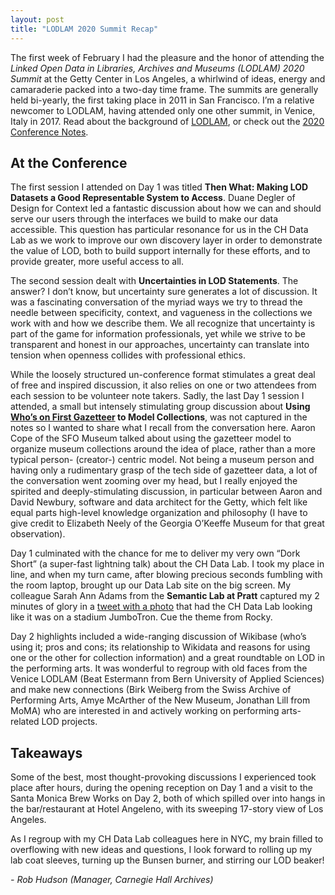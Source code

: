 ```yaml
---
layout: post
title: "LODLAM 2020 Summit Recap"
---
```


The first week of February I had the pleasure and the honor of attending the *Linked Open Data in Libraries, Archives and Museums (LODLAM) 2020 Summit* at the Getty Center in Los Angeles, a whirlwind of ideas, energy and camaraderie packed into a two-day time frame. The summits are generally held bi-yearly, the first taking place in 2011 in San Francisco. I’m a relative newcomer to LODLAM, having attended only one other summit, in Venice, Italy in 2017. Read about the background of <a href="https://lodlam.net/about/" target="_blank">LODLAM</a>, or check out the <a href="https://drive.google.com/drive/u/2/folders/1ZTapwNwIgSLMXRLVYlx0cDCwgiNw7yci" target="_blank">2020 Conference Notes</a>. 

## At the Conference 

The first session I attended on Day 1 was titled **Then What: Making LOD Datasets a Good Representable System to Access**. Duane Degler of Design for Context led a fantastic discussion about how we can and should serve our users through the interfaces we build to make our data accessible. This question has particular resonance for us in the CH Data Lab as we work to improve our own discovery layer in order to demonstrate the value of LOD, both to build support internally for these efforts, and to provide greater, more useful access to all. 

The second session dealt with **Uncertainties in LOD Statements**. The answer? I don’t know, but uncertainty sure generates a lot of discussion. It was a fascinating conversation of the myriad ways we try to thread the needle between specificity, context, and vagueness in the collections we work with and how we describe them. We all recognize that uncertainty is part of the game for information professionals, yet while we strive to be transparent and honest in our approaches, uncertainty can translate into tension when openness collides with professional ethics. 

While the loosely structured un-conference format stimulates a great deal of free and inspired discussion, it also relies on one or two attendees from each session to be volunteer note takers. Sadly, the last Day 1 session I attended, a small but intensely stimulating group discussion about **Using <a href="https://www.whosonfirst.org/" target="_blank">Who’s on First Gazetteer</a> to Model Collections**, was not captured in the notes so I wanted to share what I recall from the conversation here. Aaron Cope of the SFO Museum talked about using the gazetteer model to organize museum collections around the idea of place, rather than a more typical person- (creator-) centric model. Not being a museum person and having only a rudimentary grasp of the tech side of gazetteer data, a lot of the conversation went zooming over my head, but I really enjoyed the spirited and deeply-stimulating discussion, in particular between Aaron and David Newbury, software and data architect for the Getty, which felt like equal parts high-level knowledge organization and philosophy (I have to give credit to Elizabeth Neely of the Georgia O’Keeffe Museum for that great observation). 

Day 1 culminated with the chance for me to deliver my very own “Dork Short” (a super-fast lightning talk) about the CH Data Lab. I took my place in line, and when my turn came, after blowing precious seconds fumbling with the room laptop, brought up our Data Lab site on the big screen. My colleague Sarah Ann Adams from the **Semantic Lab at Pratt** captured my 2 minutes of glory in a <a href="https://twitter.com/semlabteam/status/1224488096156139520" target="_blank">tweet with a photo</a> that had the CH Data Lab looking like it was on a stadium JumboTron. Cue the theme from Rocky. 

Day 2 highlights included a wide-ranging discussion of Wikibase (who’s using it; pros and cons; its relationship to Wikidata and reasons for using one or the other for collection information) and a great roundtable on LOD in the performing arts. It was wonderful to regroup with old faces from the Venice LODLAM (Beat Estermann from Bern University of Applied Sciences) and make new connections (Birk Weiberg from the Swiss Archive of Performing Arts, Amye McArther of the New Museum, Jonathan Lill from MoMA) who are interested in and actively working on performing arts-related LOD projects. 

## Takeaways 

Some of the best, most thought-provoking discussions I experienced took place after hours, during the opening reception on Day 1 and a visit to the Santa Monica Brew Works on Day 2, both of which spilled over into hangs in the bar/restaurant at Hotel Angeleno, with its sweeping 17-story view of Los Angeles. 

As I regroup with my CH Data Lab colleagues here in NYC, my brain filled to overflowing with new ideas and questions, I look forward to rolling up my lab coat sleeves, turning up the Bunsen burner, and stirring our LOD beaker! 

 

*- Rob Hudson (Manager, Carnegie Hall Archives)*
